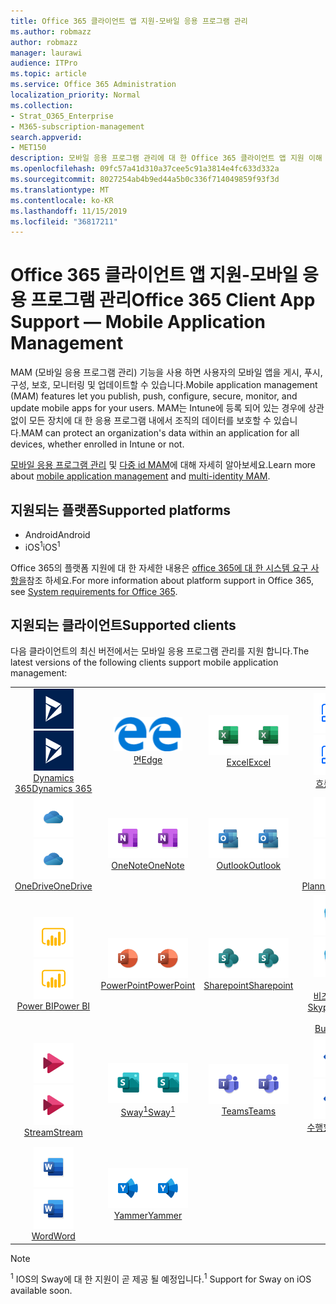 ```yaml
---
title: Office 365 클라이언트 앱 지원-모바일 응용 프로그램 관리
ms.author: robmazz
author: robmazz
manager: laurawi
audience: ITPro
ms.topic: article
ms.service: Office 365 Administration
localization_priority: Normal
ms.collection:
- Strat_O365_Enterprise
- M365-subscription-management
search.appverid:
- MET150
description: 모바일 응용 프로그램 관리에 대 한 Office 365 클라이언트 앱 지원 이해
ms.openlocfilehash: 09fc57a41d310a37cee5c91a3814e4fc633d332a
ms.sourcegitcommit: 8027254ab4b9ed44a5b0c336f714049859f93f3d
ms.translationtype: MT
ms.contentlocale: ko-KR
ms.lasthandoff: 11/15/2019
ms.locfileid: "36817211"
---
```

# <a name="office-365-client-app-support--mobile-application-management"></a><span data-ttu-id="6581b-103">Office 365 클라이언트 앱 지원-모바일 응용 프로그램 관리</span><span class="sxs-lookup"><span data-stu-id="6581b-103">Office 365 Client App Support — Mobile Application Management</span></span>

<span data-ttu-id="6581b-104">MAM (모바일 응용 프로그램 관리) 기능을 사용 하면 사용자의 모바일 앱을 게시, 푸시, 구성, 보호, 모니터링 및 업데이트할 수 있습니다.</span><span class="sxs-lookup"><span data-stu-id="6581b-104">Mobile application management (MAM) features let you publish, push, configure, secure, monitor, and update mobile apps for your users.</span></span> <span data-ttu-id="6581b-105">MAM는 Intune에 등록 되어 있는 경우에 상관 없이 모든 장치에 대 한 응용 프로그램 내에서 조직의 데이터를 보호할 수 있습니다.</span><span class="sxs-lookup"><span data-stu-id="6581b-105">MAM can protect an organization's data within an application for all devices, whether enrolled in Intune or not.</span></span>

<span data-ttu-id="6581b-106">[모바일 응용 프로그램 관리](https://docs.microsoft.com/intune/mam-faq) 및 [다중 id MAM](https://docs.microsoft.com/intune/app-protection-policy)에 대해 자세히 알아보세요.</span><span class="sxs-lookup"><span data-stu-id="6581b-106">Learn more about [mobile application management](https://docs.microsoft.com/intune/mam-faq) and [multi-identity MAM](https://docs.microsoft.com/intune/app-protection-policy).</span></span>

## <a name="supported-platforms"></a><span data-ttu-id="6581b-107">지원되는 플랫폼</span><span class="sxs-lookup"><span data-stu-id="6581b-107">Supported platforms</span></span>

 - <span data-ttu-id="6581b-108">Android</span><span class="sxs-lookup"><span data-stu-id="6581b-108">Android</span></span>
 - <span data-ttu-id="6581b-109">iOS<sup>1</sup></span><span class="sxs-lookup"><span data-stu-id="6581b-109">iOS<sup>1</sup></span></span>

<span data-ttu-id="6581b-110">Office 365의 플랫폼 지원에 대 한 자세한 내용은 [office 365에 대 한 시스템 요구 사항을](https://products.office.com/office-system-requirements)참조 하세요.</span><span class="sxs-lookup"><span data-stu-id="6581b-110">For more information about platform support in Office 365, see [System requirements for Office 365](https://products.office.com/office-system-requirements).</span></span>

## <a name="supported-clients"></a><span data-ttu-id="6581b-111">지원되는 클라이언트</span><span class="sxs-lookup"><span data-stu-id="6581b-111">Supported clients</span></span>

<span data-ttu-id="6581b-112">다음 클라이언트의 최신 버전에서는 모바일 응용 프로그램 관리를 지원 합니다.</span><span class="sxs-lookup"><span data-stu-id="6581b-112">The latest versions of the following clients support mobile application management:</span></span>

| | | | | | |
|:---:|:---:|:---:|:---:|:---:|:---:|
| <span data-ttu-id="6581b-113">![Dynamics 365 아이콘](media/o365-dynamics365-64x64.png)</span><span class="sxs-lookup"><span data-stu-id="6581b-113">![Dynamics 365 icon](media/o365-dynamics365-64x64.png)</span></span> <br> [<span data-ttu-id="6581b-114">Dynamics 365</span><span class="sxs-lookup"><span data-stu-id="6581b-114">Dynamics 365</span></span>](https://dynamics.microsoft.com) | <span data-ttu-id="6581b-115">![에 지 아이콘](media/o365-edge-64x64.png)</span><span class="sxs-lookup"><span data-stu-id="6581b-115">![Edge icon](media/o365-edge-64x64.png)</span></span> <br> [<span data-ttu-id="6581b-116">면</span><span class="sxs-lookup"><span data-stu-id="6581b-116">Edge</span></span>](https://www.microsoft.com/windows/microsoft-edge) | <span data-ttu-id="6581b-117">![Excel 아이콘](media/o365-excel-64x64.png)</span><span class="sxs-lookup"><span data-stu-id="6581b-117">![Excel icon](media/o365-excel-64x64.png)</span></span> <br> [<span data-ttu-id="6581b-118">Excel</span><span class="sxs-lookup"><span data-stu-id="6581b-118">Excel</span></span>](https://products.office.com/excel) | <span data-ttu-id="6581b-119">![흐름 아이콘](media/o365-flow-64x64.png)</span><span class="sxs-lookup"><span data-stu-id="6581b-119">![Flow icon](media/o365-flow-64x64.png)</span></span> <br> [<span data-ttu-id="6581b-120">흐름</span><span class="sxs-lookup"><span data-stu-id="6581b-120">Flow</span></span>](https://flow.microsoft.com) | <span data-ttu-id="6581b-121">![Kaizala 아이콘](media/o365-kaizala-64x64.png)</span><span class="sxs-lookup"><span data-stu-id="6581b-121">![Kaizala icon](media/o365-kaizala-64x64.png)</span></span> <br> [<span data-ttu-id="6581b-122">Kaizala</span><span class="sxs-lookup"><span data-stu-id="6581b-122">Kaizala</span></span>](https://products.office.com/en/business/microsoft-kaizala) 
| <span data-ttu-id="6581b-123">![비즈니스용 OneDrive 아이콘](media/o365-OneDrive-64x64.png)</span><span class="sxs-lookup"><span data-stu-id="6581b-123">![OneDrive for Business icon](media/o365-OneDrive-64x64.png)</span></span> <br> [<span data-ttu-id="6581b-124">OneDrive</span><span class="sxs-lookup"><span data-stu-id="6581b-124">OneDrive</span></span>](https://products.office.com/onedrive-for-business/online-cloud-storage) | <span data-ttu-id="6581b-125">![OneNote 아이콘](media/o365-OneNote-64x64.png)</span><span class="sxs-lookup"><span data-stu-id="6581b-125">![OneNote icon](media/o365-OneNote-64x64.png)</span></span> <br> [<span data-ttu-id="6581b-126">OneNote</span><span class="sxs-lookup"><span data-stu-id="6581b-126">OneNote</span></span>](https://products.office.com/onenote) | <span data-ttu-id="6581b-127">![Outlook 아이콘](media/o365-outlook-64x64.png)</span><span class="sxs-lookup"><span data-stu-id="6581b-127">![Outlook icon](media/o365-outlook-64x64.png)</span></span> <br> [<span data-ttu-id="6581b-128">Outlook</span><span class="sxs-lookup"><span data-stu-id="6581b-128">Outlook</span></span>](https://products.office.com/outlook) | <span data-ttu-id="6581b-129">![Planner 아이콘](media/o365-planner-64x64.png)</span><span class="sxs-lookup"><span data-stu-id="6581b-129">![Planner icon](media/o365-planner-64x64.png)</span></span> <br> [<span data-ttu-id="6581b-130">Planner</span><span class="sxs-lookup"><span data-stu-id="6581b-130">Planner</span></span>](https://products.office.com/business/task-management-software) | <span data-ttu-id="6581b-131">![PowerApps 아이콘](media/o365-powerapps-64x64.png)</span><span class="sxs-lookup"><span data-stu-id="6581b-131">![PowerApps icon](media/o365-powerapps-64x64.png)</span></span> <br> [<span data-ttu-id="6581b-132">PowerApps</span><span class="sxs-lookup"><span data-stu-id="6581b-132">PowerApps </span></span>](https://powerapps.microsoft.com) 
| <span data-ttu-id="6581b-133">![PowerBI 아이콘](media/o365-powerbi-64x64.png)</span><span class="sxs-lookup"><span data-stu-id="6581b-133">![PowerBI icon](media/o365-powerbi-64x64.png)</span></span> <br> [<span data-ttu-id="6581b-134">Power BI</span><span class="sxs-lookup"><span data-stu-id="6581b-134">Power BI</span></span>](https://powerbi.microsoft.com) | <span data-ttu-id="6581b-135">![PowerPoint 아이콘](media/o365-powerpoint-64x64.png)</span><span class="sxs-lookup"><span data-stu-id="6581b-135">![PowerPoint icon](media/o365-powerpoint-64x64.png)</span></span> <br> [<span data-ttu-id="6581b-136">PowerPoint</span><span class="sxs-lookup"><span data-stu-id="6581b-136">PowerPoint</span></span>](https://products.office.com/powerpoint) | <span data-ttu-id="6581b-137">![SharePoint 아이콘](media/o365-sharepoint-64x64.png)</span><span class="sxs-lookup"><span data-stu-id="6581b-137">![SharePoint icon](media/o365-sharepoint-64x64.png)</span></span> <br> [<span data-ttu-id="6581b-138">Sharepoint</span><span class="sxs-lookup"><span data-stu-id="6581b-138">Sharepoint</span></span>](https://products.office.com/sharepoint) | <span data-ttu-id="6581b-139">![비즈니스용 Skype 아이콘](media/o365-skypeforbusiness-64x64.png)</span><span class="sxs-lookup"><span data-stu-id="6581b-139">![Skype for Business icon](media/o365-skypeforbusiness-64x64.png)</span></span> <br> [<span data-ttu-id="6581b-140"><br> 비즈니스용 Skype</span><span class="sxs-lookup"><span data-stu-id="6581b-140">Skype for <br> Business</span></span>](https://www.skype.com/business/) | <span data-ttu-id="6581b-141">![StaffHub 아이콘](media/o365-staffhub-64x64.png)</span><span class="sxs-lookup"><span data-stu-id="6581b-141">![StaffHub icon](media/o365-staffhub-64x64.png)</span></span> <br> [<span data-ttu-id="6581b-142">StaffHub</span><span class="sxs-lookup"><span data-stu-id="6581b-142">StaffHub</span></span>](https://products.office.com/microsoft-staffhub/staff-scheduling-software) 
| <span data-ttu-id="6581b-143">![스트림 아이콘](media/o365-stream-64x64.png)</span><span class="sxs-lookup"><span data-stu-id="6581b-143">![Stream icon](media/o365-stream-64x64.png)</span></span> <br> [<span data-ttu-id="6581b-144">Stream</span><span class="sxs-lookup"><span data-stu-id="6581b-144">Stream</span></span>](https://stream.microsoft.com) | <span data-ttu-id="6581b-145">![Sway 아이콘](media/o365-sway-64x64.png)</span><span class="sxs-lookup"><span data-stu-id="6581b-145">![Sway icon](media/o365-sway-64x64.png)</span></span> <br> [<span data-ttu-id="6581b-146">Sway<sup>1</sup></span><span class="sxs-lookup"><span data-stu-id="6581b-146">Sway<sup>1</sup></span></span>](https://sway.com) | <span data-ttu-id="6581b-147">![팀 아이콘](media/o365-teams-64x64.png)</span><span class="sxs-lookup"><span data-stu-id="6581b-147">![Teams icon](media/o365-teams-64x64.png)</span></span> <br> [<span data-ttu-id="6581b-148">Teams</span><span class="sxs-lookup"><span data-stu-id="6581b-148">Teams</span></span>](https://products.office.com/microsoft-teams/group-chat-software) | <span data-ttu-id="6581b-149">![할 일 아이콘](media/o365-todo-64x64.png)</span><span class="sxs-lookup"><span data-stu-id="6581b-149">![To Do icon](media/o365-todo-64x64.png)</span></span> <br> [<span data-ttu-id="6581b-150">수행할 작업</span><span class="sxs-lookup"><span data-stu-id="6581b-150">To Do</span></span>](https://todo.microsoft.com) | <span data-ttu-id="6581b-151">![Visio 아이콘](media/o365-visio-64x64.png)</span><span class="sxs-lookup"><span data-stu-id="6581b-151">![Visio icon](media/o365-visio-64x64.png)</span></span> <br> [<span data-ttu-id="6581b-152">Visio</span><span class="sxs-lookup"><span data-stu-id="6581b-152">Visio</span></span>](https://products.office.com/visio/flowchart-software) 
| <span data-ttu-id="6581b-153">![Word 아이콘](media/o365-word-64x64.png)</span><span class="sxs-lookup"><span data-stu-id="6581b-153">![Word icon](media/o365-word-64x64.png)</span></span> <br> [<span data-ttu-id="6581b-154">Word</span><span class="sxs-lookup"><span data-stu-id="6581b-154">Word</span></span>](https://products.office.com/word) | <span data-ttu-id="6581b-155">![Yammer 아이콘](media/o365-yammer-64x64.png)</span><span class="sxs-lookup"><span data-stu-id="6581b-155">![Yammer icon](media/o365-yammer-64x64.png)</span></span> <br> [<span data-ttu-id="6581b-156">Yammer</span><span class="sxs-lookup"><span data-stu-id="6581b-156">Yammer</span></span>](https://products.office.com/yammer/yammer-overview)

> [!NOTE]
> <span data-ttu-id="6581b-157"><sup>1</sup> IOS의 Sway에 대 한 지원이 곧 제공 될 예정입니다.</span><span class="sxs-lookup"><span data-stu-id="6581b-157"><sup>1</sup> Support for Sway on iOS available soon.</span></span>